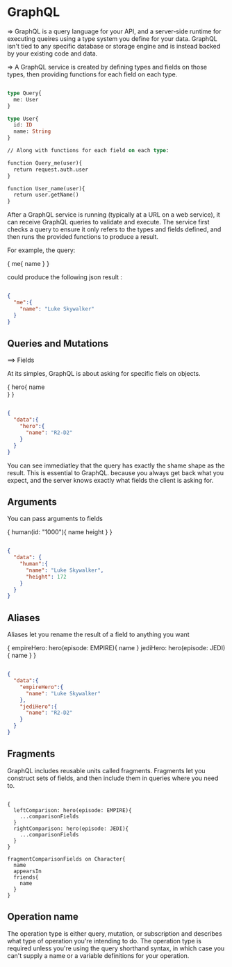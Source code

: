 # GraphQL

=> GraphQL is a query language for your API, and a server-side runtime
for executing queires using a type system you define for your data. GraphQL
isn't tied to any specific database or storage engine and is instead backed
by your existing code and data.

=> A GraphQL service is created by defining types and fields on those types,
then providing functions for each field on each type.

```graphql

type Query{
  me: User
}

type User{
  id: ID
  name: String
}

// Along with functions for each field on each type:

function Query_me(user){
  return request.auth.user
}

function User_name(user){
  return user.getName()
}

```

After a GraphQL service is running (typically at a URL on a web service), it
can receive GraphQL queries to validate and execute. The service first checks
a query to ensure it only refers to the types and fields defined, and then
runs the provided functions to produce a result.

For example, the query:

{
  me{
    name
  }
}

could produce the following json result :

```json

{
  "me":{
    "name": "Luke Skywalker"
  }
}
```

## Queries and Mutations

==> Fields

At its simples, GraphQL is about asking for specific fiels on objects.

{
  hero{
    name          
  }
}

```json

{
  "data":{
    "hero":{
      "name": "R2-D2"
    }
  }
}
```

You can see immediatley that the query has exactly the shame shape as the
result. This is essential to GraphQL. because you always get back what you
expect, and the server knows exactly what fields the client is asking for.

## Arguments

You can pass arguments to fields

{
  human(id: "1000"){
    name
    height
  }
}

```json

{
  "data": {
    "human":{
      "name": "Luke Skywalker",
      "height": 172
    }
  }
}

```


## Aliases

Aliases let you rename the result of a field to anything you want

{
  empireHero: hero(episode: EMPIRE){
    name
  }
  jediHero: hero(episode: JEDI){
    name
  }
}

```json

{
  "data":{
    "empireHero":{
      "name": "Luke Skywalker"
    },
    "jediHero":{
      "name": "R2-D2"
    }
  }
}
```

## Fragments

GraphQL includes reusable units called fragments. Fragments let
you construct sets of fields, and then include them in queries where
you need to.

```gql

{
  leftComparison: hero(episode: EMPIRE){
    ...comparisonFields
  }
  rightComparison: hero(episode: JEDI){
    ...comparisonFields
  }
}

fragmentComparisonFields on Character{
  name
  appearsIn
  friends{
    name
  }
}

```

## Operation name

The operation type is either query, mutation, or subscription and describes what
type of operation you're intending to do. The operation type is required unless
you're using the query shorthand syntax, in which case you can't supply a name
or a variable definitions for your operation.
